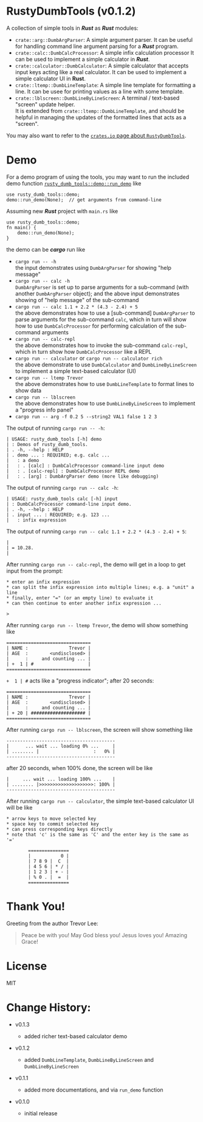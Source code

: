 # RustyDumbTools (v0.1.2)

A collection of simple tools in ***Rust*** as ***Rust*** modules:
* `crate::arg::DumbArgParser`: A simple argument parser.
  It can be useful for handling command line argument parsing for a ***Rust*** program.
* `crate::calc::DumbCalcProcessor`: A simple infix calculation processor 
  It can be used to implement a simple calculator in ***Rust***.
* `crate::calculator::DumbCalculator`: A simple calculator that accepts input keys acting like a real calculator.
  It can be used to implement a simple calculator UI in **Rust**.
* `crate::ltemp::DumbLineTemplate`: A simple line template for formatting a line.
  It can be usee for printing values as a line with some template.
* `crate::lblscreen::DumbLineByLineScreen`: A terminal / text-based "screen" update helper.  
  It is extended from `crate::ltemp::DumbLineTemplate`, and should be helpful in managing the updates of the formatted lines 
   that acts as a "screen".
  
  


You may also want to refer to the [`crates.io` page about `RustyDumbTools`](https://crates.io/crates/rusty_dumb_tools).

# Demo

For a demo program of using the tools, you may want to run the included demo function [`rusty_dumb_tools::demo::run_demo`](https://docs.rs/rusty_dumb_tools/0.1.1/rusty_dumb_tools/demo/fn.run_demo.html) like
```
use rusty_dumb_tools::demo;
demo::run_demo(None);  // get arguments from command-line         
````

Assuming new ***Rust*** project with `main.rs` like
```
use rusty_dumb_tools::demo;
fn main() {
    demo::run_demo(None);
}
```
the demo can be ***cargo*** run like
* `cargo run -- -h`
  <br>the input demonstrates using `DumbArgParser` for showing "help message"
* `cargo run -- calc -h`
  <br>`DumbArgParser` is set up to parse arguments for a sub-command (with another `DumbArgParser` object);
  and the above input demonstrates showing of "help message" of the sub-command
* `cargo run -- calc 1.1 + 2.2 * (4.3 - 2.4) + 5`
  <br>the above demonstrates how to use a [sub-command] `DumbArgParser` to parse arguments for the sub-command `calc`,
  which in turn will show how to use `DumbCalcProcessor` for performing calculation of the sub-command arguments
* `cargo run -- calc-repl`
  <br>the above demonstrates how to invoke the sub-command `calc-repl`, which in turn show how `DumbCalcProcessor` like a REPL
* `cargo run -- calculator` or `cargo run -- calculator rich` 
  <br>the above demonstrate to use `DumbCalculator` and `DumbLineByLineScreen` to implement a simple text-based calculator (UI)
* `cargo run -- ltemp Trevor`
  <br>the above demonstrates how to use `DumbLineTemplate` to format lines to show data
* `cargo run -- lblscreen`
  <br>the above demonstrates how to use `DumbLineByLineScreen` to implement a "progress info panel"
* `cargo run -- arg -f 0.2 5 --string2 VAL1 false 1 2 3`

The output of running `cargo run -- -h`:
```
| USAGE: rusty_dumb_tools [-h] demo
| : Demos of rusty_dumb_tools.
| . -h, --help : HELP
| . demo ... : REQUIRED; e.g. calc ...
|   : a demo
|   : . [calc] : DumbCalcProcessor command-line input demo
|   : . [calc-repl] : DumbCalcProcessor REPL demo
|   : . [arg] : DumbArgParser demo (more like debugging)
```

The output of running `cargo run -- calc -h`:
```
| USAGE: rusty_dumb_tools calc [-h] input
| : DumbCalcProcessor command-line input demo.
| . -h, --help : HELP
| . input ... : REQUIRED; e.g. 123 ...
|   : infix expression
```

The output of running `cargo run -- calc 1.1 + 2.2 * (4.3 - 2.4) + 5`:
```
|
| = 10.28.
|
```

After running `cargo run -- calc-repl`, the demo will get in a loop to get input from the prompt:
```
* enter an infix expression
* can split the infix expression into multiple lines; e.g. a "unit" a line
* finally, enter "=" (or an empty line) to evaluate it
* can then continue to enter another infix expression ...

>
```

After running `cargo run -- ltemp Trevor`, the demo will show something like
```
===============================
| NAME :               Trevor |
| AGE  :        <undisclosed> |
|      :     and counting ... |
| +  1 | #                    |
===============================
```
`+  1 | #` acts like a "progress indicator"; after 20 seconds:
```
===============================
| NAME :               Trevor |
| AGE  :        <undisclosed> |
|      :     and counting ... |
| + 20 | #################### |
===============================
```

After running `cargo run -- lblscreen`, the screen will show something like
```
----------------------------------------
|      ... wait ... loading 0% ...     |
| ........ |                    :   0% |
----------------------------------------
```
after 20 seconds, when 100% done, the screen will be like
```
|     ... wait ... loading 100% ...    |
| ........ |>>>>>>>>>>>>>>>>>>>>: 100% |
----------------------------------------
```

After running `cargo run -- calculator`, the simple text-based calculator UI will be like

```
* arrow keys to move selected key
* space key to commit selected key
* can press corresponding keys directly
* note that 'c' is the same as 'C' and the enter key is the same as '='

        ===============
        |           0 |                                                                                                                                                          
        | 7 8 9 |  C  |                                                                                                                                                          
        | 4 5 6 | * / |                                                                                                                                                          
        | 1 2 3 | + - |                                                                                                                                                          
        | % 0 . |  =  |                                                                                                                                                          
        ===============
```

# Thank You!

Greeting from the author Trevor Lee:

> Peace be with you!
> May God bless you!
> Jesus loves you!
> Amazing Grace!


# License

MIT


# Change History:

* v0.1.3
  - added richer text-based calculator demo 

* v0.1.2
  - added `DumbLineTemplate`, `DumbLineByLineScreen` and `DumbLineByLineScreen`

* v0.1.1
  - added more documentations, and via `run_demo` function


* v0.1.0
  - initial release
